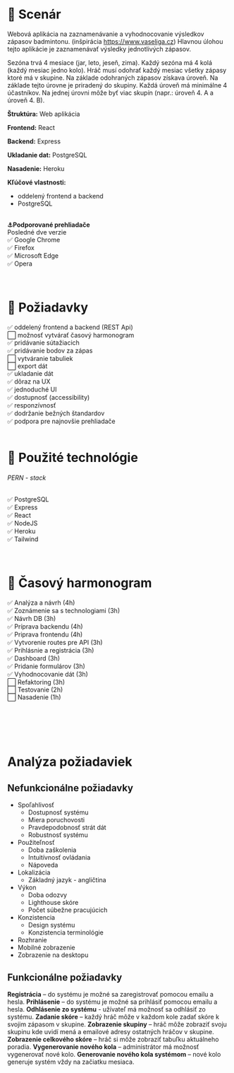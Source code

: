 # :scroll: Scenár   

Webová aplikácia na zaznamenávanie a vyhodnocovanie výsledkov zápasov badmintonu. (inšpirácia https://www.vaseliga.cz)
Hlavnou úlohou tejto aplikácie je zaznamenávať výsledky jednotlivých zápasov.

Sezóna trvá 4 mesiace (jar, leto, jeseň, zima). Každý sezóna má 4 kolá (každý mesiac jedno kolo). Hráč musí odohrať každý mesiac všetky zápasy ktoré má v skupine. Na základe odohraných zápasov získava úroveň. Na základe tejto úrovne je priradený do skupiny. Každá úroveň má minimálne 4 účastníkov.  Na jednej úrovni môže byť viac skupín (napr.: úroveň 4. A a úroveň 4. B). 


**Štruktúra:** Web aplikácia

**Frontend:** React

**Backend:** Express

**Ukladanie dat:** PostgreSQL

**Nasadenie:** Heroku

**Kľúčové vlastnosti:**
- oddelený frontend a backend
- PostgreSQL
<br/><br/>

**:anchor:Podporované prehliadače**  <br/>
Posledné dve verzie  
✅ Google Chrome  
✅ Firefox  
✅ Microsoft Edge  
✅ Opera  
<br/><br/>

# :hammer: Požiadavky 

✅ oddelený frontend a backend (REST Api)  
⬜️ možnosť vytvárať časový harmonogram  
✅ pridávanie sútažiacich  
✅ pridávanie bodov za zápas  
⬜️ vytváranie tabuliek  
⬜️ export dát  
✅ ukladanie dát  
✅ dôraz na UX  
✅ jednoduché UI  
✅ dostupnosť (accessibility)  
✅ responzívnosť  
✅ dodržanie bežných štandardov  
✅ podpora pre najnovšie prehliadače
<br/><br/>

# :pushpin: Použité technológie  

###### PERN - stack
✅ PostgreSQL  
✅ Express  
✅ React  
✅ NodeJS  
✅ Heroku  
✅ Tailwind  
<br/><br/>

# :calendar: Časový harmonogram   

✅ Analýza a návrh (4h)  
✅ Zoznámenie sa s technologiami (3h)  
✅ Návrh DB (3h)  
✅ Príprava backendu (4h)  
✅ Priprava frontendu (4h)  
✅ Vytvorenie routes pre API (3h)  
✅ Prihlásnie a registrácia (3h)  
✅ Dashboard (3h)  
✅ Pridanie formulárov (3h)  
✅ Vyhodnocovanie dát (3h)  
⬜️ Refaktoring (3h)  
⬜️ Testovanie (2h)  
⬜️ Nasadenie (1h)  

<br/><br/>
<br/><br/>

# Analýza požiadaviek

## Nefunkcionálne požiadavky
- Spoľahlivosť
  - Dostupnosť systému
  - Miera poruchovosti
  - Pravdepodobnosť strát dát
  - Robustnosť systému
- Použiteľnosť
  - Doba zaškolenia
  - Intuitívnosť ovládania
  - Nápoveda
- Lokalizácia
  - Základný jazyk - angličtina
- Výkon
  - Doba odozvy
  - Lighthouse skóre
  - Počet súbežne pracujúcich 
- Konzistencia
  - Design systému
  - Konzistencia terminológie
- Rozhranie
 - Mobilné zobrazenie
 - Zobrazenie na desktopu

## Funkcionálne požiadavky
**Registrácia** – do systému je možné sa zaregistrovať pomocou emailu a hesla.
**Prihlásenie** – do systému je možné sa prihlásiť pomocou emailu a hesla.
**Odhlásenie zo systému** - užívateľ má možnosť sa odhlásiť zo systému.
**Zadanie skóre** – každý hráč môže v každom kole zadať skóre k svojim zápasom v skupine.
**Zobrazenie skupiny** – hráč môže zobraziť svoju skupinu kde uvidí mená a emailové adresy ostatných hráčov v skupine.
**Zobrazenie celkového skóre** – hráč si môže zobraziť tabuľku  aktuálneho poradia.
**Vygenerovanie nového kola** – administrátor má možnosť vygenerovať nové kolo.
**Generovanie nového kola systémom** – nové kolo generuje systém vždy na začiatku mesiaca.
